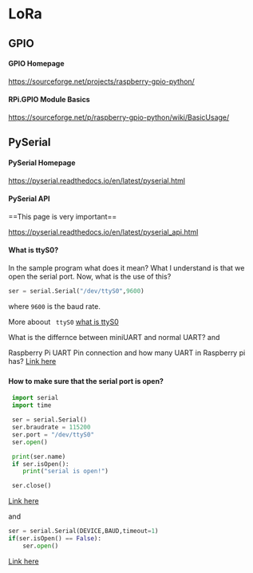 # LoRa

## GPIO

#### GPIO Homepage

https://sourceforge.net/projects/raspberry-gpio-python/

#### RPi.GPIO Module Basics

https://sourceforge.net/p/raspberry-gpio-python/wiki/BasicUsage/


## PySerial

#### PySerial Homepage

https://pyserial.readthedocs.io/en/latest/pyserial.html

#### PySerial API

==This page is very important== 

https://pyserial.readthedocs.io/en/latest/pyserial_api.html



#### What is ttyS0?

In the sample program what does it mean? What I understand is that we open the serial port. Now, what is the use of this?

```python
ser = serial.Serial("/dev/ttyS0",9600)
```

where `9600` is the baud rate. 

More aboout ` ttyS0` [what is ttyS0](https://unix.stackexchange.com/questions/307390/what-is-the-difference-between-ttys0-ttyusb0-and-ttyama0-in-linux)



What is the differnce between miniUART and normal UART? and 

Raspberry Pi UART Pin connection and how many UART in Raspberry pi has? [Link here](https://raspberrypi.stackexchange.com/questions/45570/how-do-i-make-serial-work-on-the-raspberry-pi3-or-later-model/45571#45571)

###

#### How to make sure that the serial port is open?

```python
 import serial
 import time

 ser = serial.Serial()
 ser.braudrate = 115200
 ser.port = "/dev/ttyS0" 
 ser.open()

 print(ser.name)
 if ser.isOpen():
    print("serial is open!")

 ser.close()
```

[Link here](https://stackoverflow.com/questions/21050671/how-to-check-if-device-is-connected-pyserial/49450813)

and 

```python
ser = serial.Serial(DEVICE,BAUD,timeout=1)
if(ser.isOpen() == False):
    ser.open()
```

[Link here](https://stackoverflow.com/questions/6178705/python-pyserial-how-to-know-if-a-port-is-already-open)



